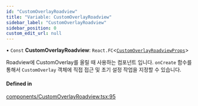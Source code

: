 ```yaml
---
id: "CustomOverlayRoadview"
title: "Variable: CustomOverlayRoadview"
sidebar_label: "CustomOverlayRoadview"
sidebar_position: 0
custom_edit_url: null
---
```


• `Const` **CustomOverlayRoadview**: `React.FC`<[`CustomOverlayRoadviewProps`](../interfaces/CustomOverlayRoadviewProps.md)\>

Roadview에 CustomOverlay를 올릴 때 사용하는 컴포넌트 입니다.
`onCreate` 함수를 통해서 `CustomOverlay` 객체에 직접 접근 및 초기 설정 작업을 지정할 수 있습니다.

#### Defined in

[components/CustomOverlayRoadview.tsx:95](https://github.com/JaeSeoKim/react-kakao-maps/blob/562aa12/src/components/CustomOverlayRoadview.tsx#L95)

